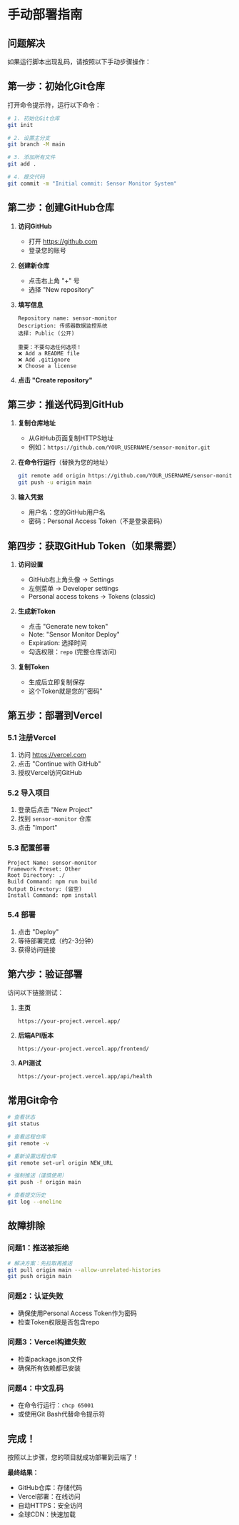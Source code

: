 # 手动部署指南

## 问题解决
如果运行脚本出现乱码，请按照以下手动步骤操作：

## 第一步：初始化Git仓库

打开命令提示符，运行以下命令：

```bash
# 1. 初始化Git仓库
git init

# 2. 设置主分支
git branch -M main

# 3. 添加所有文件
git add .

# 4. 提交代码
git commit -m "Initial commit: Sensor Monitor System"
```

## 第二步：创建GitHub仓库

1. **访问GitHub**
   - 打开 https://github.com
   - 登录您的账号

2. **创建新仓库**
   - 点击右上角 "+" 号
   - 选择 "New repository"

3. **填写信息**
   ```
   Repository name: sensor-monitor
   Description: 传感器数据监控系统
   选择: Public (公开)
   
   重要：不要勾选任何选项！
   ❌ Add a README file
   ❌ Add .gitignore  
   ❌ Choose a license
   ```

4. **点击 "Create repository"**

## 第三步：推送代码到GitHub

1. **复制仓库地址**
   - 从GitHub页面复制HTTPS地址
   - 例如：`https://github.com/YOUR_USERNAME/sensor-monitor.git`

2. **在命令行运行**（替换为您的地址）
   ```bash
   git remote add origin https://github.com/YOUR_USERNAME/sensor-monitor.git
   git push -u origin main
   ```

3. **输入凭据**
   - 用户名：您的GitHub用户名
   - 密码：Personal Access Token（不是登录密码）

## 第四步：获取GitHub Token（如果需要）

1. **访问设置**
   - GitHub右上角头像 → Settings
   - 左侧菜单 → Developer settings
   - Personal access tokens → Tokens (classic)

2. **生成新Token**
   - 点击 "Generate new token"
   - Note: "Sensor Monitor Deploy"
   - Expiration: 选择时间
   - 勾选权限：`repo` (完整仓库访问)

3. **复制Token**
   - 生成后立即复制保存
   - 这个Token就是您的"密码"

## 第五步：部署到Vercel

### 5.1 注册Vercel
1. 访问 https://vercel.com
2. 点击 "Continue with GitHub"
3. 授权Vercel访问GitHub

### 5.2 导入项目
1. 登录后点击 "New Project"
2. 找到 `sensor-monitor` 仓库
3. 点击 "Import"

### 5.3 配置部署
```
Project Name: sensor-monitor
Framework Preset: Other
Root Directory: ./
Build Command: npm run build
Output Directory: (留空)
Install Command: npm install
```

### 5.4 部署
1. 点击 "Deploy"
2. 等待部署完成（约2-3分钟）
3. 获得访问链接

## 第六步：验证部署

访问以下链接测试：

1. **主页**
   ```
   https://your-project.vercel.app/
   ```

2. **后端API版本**
   ```
   https://your-project.vercel.app/frontend/
   ```

3. **API测试**
   ```
   https://your-project.vercel.app/api/health
   ```

## 常用Git命令

```bash
# 查看状态
git status

# 查看远程仓库
git remote -v

# 重新设置远程仓库
git remote set-url origin NEW_URL

# 强制推送（谨慎使用）
git push -f origin main

# 查看提交历史
git log --oneline
```

## 故障排除

### 问题1：推送被拒绝
```bash
# 解决方案：先拉取再推送
git pull origin main --allow-unrelated-histories
git push origin main
```

### 问题2：认证失败
- 确保使用Personal Access Token作为密码
- 检查Token权限是否包含repo

### 问题3：Vercel构建失败
- 检查package.json文件
- 确保所有依赖都已安装

### 问题4：中文乱码
- 在命令行运行：`chcp 65001`
- 或使用Git Bash代替命令提示符

## 完成！

按照以上步骤，您的项目就成功部署到云端了！

**最终结果：**
- GitHub仓库：存储代码
- Vercel部署：在线访问
- 自动HTTPS：安全访问
- 全球CDN：快速加载
